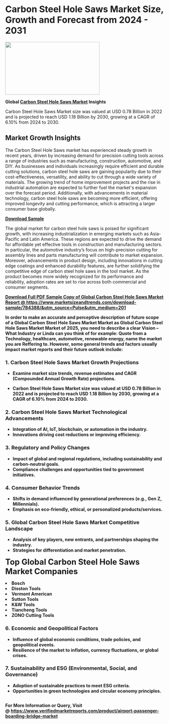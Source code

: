 <H1>Carbon Steel Hole Saws Market Size, Growth and Forecast from 2024 - 2031</H1><img class="aligncenter size-medium wp-image-584254" src="https://thirdeyenews.in/wp-content/uploads/2024/09/Global-Market-Research-300x168.jpeg" alt="" width="300" height="168" /><p><strong>Global&nbsp;<a href="https://www.marketsizeandtrends.com/download-sample/784388/&amp;utm_source=Pulse&amp;utm_medium=201">Carbon Steel Hole Saws Market</a> Insights</strong></p><p>Carbon Steel Hole Saws Market size was valued at USD 0.78 Billion in 2022 and is projected to reach USD 1.18 Billion by 2030, growing at a CAGR of 6.10% from 2024 to 2030.</p><p><h2>Market Growth Insights</h2> <p>The Carbon Steel Hole Saws market has experienced steady growth in recent years, driven by increasing demand for precision cutting tools across a range of industries such as manufacturing, construction, automotive, and DIY. As businesses and individuals increasingly require efficient and durable cutting solutions, carbon steel hole saws are gaining popularity due to their cost-effectiveness, versatility, and ability to cut through a wide variety of materials. The growing trend of home improvement projects and the rise in industrial automation are expected to further fuel the market's expansion over the forecast period. Additionally, with advancements in material technology, carbon steel hole saws are becoming more efficient, offering improved longevity and cutting performance, which is attracting a larger consumer base globally.</p> <p><strong><a href="#">Download Sample</a></strong></p> <p>The global market for carbon steel hole saws is poised for significant growth, with increasing industrialization in emerging markets such as Asia-Pacific and Latin America. These regions are expected to drive the demand for affordable yet effective tools in construction and manufacturing sectors. In particular, the automotive industry’s focus on high-precision cutting for assembly lines and parts manufacturing will contribute to market expansion. Moreover, advancements in product design, including innovations in cutting edge coatings and enhanced durability features, are further solidifying the competitive edge of carbon steel hole saws in the tool market. As the product becomes more widely recognized for its performance and reliability, adoption rates are set to rise across both commercial and consumer segments. <p><strong><a href="#"></p><p><span class=""><strong>Download Full PDF Sample Copy of Global Carbon Steel Hole Saws Market Report</strong> @ <a href="https://www.marketsizeandtrends.com/download-sample/784388/&amp;utm_source=Pulse&amp;utm_medium=201" target="_blank">https://www.marketsizeandtrends.com/download-sample/784388/&amp;utm_source=Pulse&amp;utm_medium=201</a></span></p><p>In order to make an accurate and perceptive description of future scope of a Global&nbsp;Carbon Steel Hole Saws Market Market as Global&nbsp;Carbon Steel Hole Saws Market Market of 2025, you need to describe a clear Vision &ndash; What Industry or Linda can you think of for example: Quote from a Technology, healthcare, automotive, renewable energy, name the market you are Reffering to. However, some general trends and factors usually impact market reports and their future outlook include:</p><h3>1.&nbsp;<strong>Carbon Steel Hole Saws Market Growth Projections</strong></h3><ul><li>Examine market size trends, revenue estimates and CAGR (Compounded Annual Growth Rate) projections.</li><li><p>Carbon Steel Hole Saws Market size was valued at USD 0.78 Billion in 2022 and is projected to reach USD 1.18 Billion by 2030, growing at a CAGR of 6.10% from 2024 to 2030.</p></li></ul><h3>2.&nbsp;<strong>Carbon Steel Hole Saws Market Technological Advancements</strong></h3><ul><li>Integration of AI, IoT, blockchain, or automation in the industry.</li><li>Innovations driving cost reductions or improving efficiency.</li></ul><h3>3.&nbsp;<strong>Regulatory and Policy Changes</strong></h3><ul><li>Impact of global and regional regulations, including sustainability and carbon-neutral goals.</li><li>Compliance challenges and opportunities tied to government initiatives.</li></ul><h3>4.&nbsp;<strong>Consumer Behavior Trends</strong></h3><ul><li>Shifts in demand influenced by generational preferences (e.g., Gen Z, Millennials).</li><li>Emphasis on eco-friendly, ethical, or personalized products/services.</li></ul><h3>5.&nbsp;<strong>Global Carbon Steel Hole Saws Market Competitive Landscape</strong></h3><ul><li>Analysis of key players, new entrants, and partnerships shaping the industry.</li><li>Strategies for differentiation and market penetration.</li></ul><p data-pm-slice="1 1 []"><span style="color: inherit; font-family: inherit; font-size: 25px;">Top Global Carbon Steel Hole Saws Market Companies</span></p><div class="" data-test-id=""><p><li>Bosch</li><li> Disston Tools</li><li> Vermont American</li><li> Sutton Tools</li><li> K&W Tools</li><li> Tiancheng Tools</li><li> ZONO Cutting Tools</li></p></div><h3>6.&nbsp;<strong>Economic and Geopolitical Factors</strong></h3><ul><li>Influence of global economic conditions, trade policies, and geopolitical events.</li><li>Resilience of the market to inflation, currency fluctuations, or global crises.</li></ul><h3>7.&nbsp;<strong>Sustainability and ESG (Environmental, Social, and Governance)</strong></h3><ul><li>Adoption of sustainable practices to meet ESG criteria.</li><li>Opportunities in green technologies and circular economy principles.</li></ul><h2><strong style="font-size: 14px;">For More Information or Query, Visit @&nbsp;</strong><a style="background-color: #ffffff; font-size: 14px;" href="https://www.marketsizeandtrends.com/report/carbon-steel-hole-saws-market/" target="_blank">https://www.verifiedmarketreports.com/product/airport-passenger-boarding-bridge-market</a></h2>

